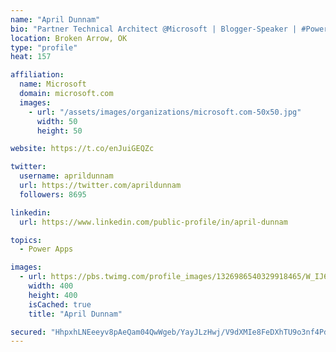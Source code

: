 ```yaml
---
name: "April Dunnam"
bio: "Partner Technical Architect @Microsoft | Blogger-Speaker | #PowerApps, #PowerAutomate, #Office365, #SharePoint | #WIT | #Karaoke Queen"
location: Broken Arrow, OK
type: "profile"
heat: 157

affiliation:
  name: Microsoft
  domain: microsoft.com
  images:
    - url: "/assets/images/organizations/microsoft.com-50x50.jpg"
      width: 50
      height: 50

website: https://t.co/enJuiGEQZc

twitter:
  username: aprildunnam
  url: https://twitter.com/aprildunnam
  followers: 8695

linkedin:
  url: https://www.linkedin.com/public-profile/in/april-dunnam

topics:
  - Power Apps

images:
  - url: https://pbs.twimg.com/profile_images/1326986540329918465/W_IJ6Ih2_400x400.jpg
    width: 400
    height: 400
    isCached: true
    title: "April Dunnam"

secured: "HhpxhLNEeeyv8pAeQam04QwWgeb/YayJLzHwj/V9dXMIe8FeDXhTU9o3nf4Pd/wD9vHo9BXmbN7L4R8cMOv2TBn8nICHWndmNgGYfhtlcmMeoYL5K9otHAWT5qWjn/6o+/FXhw1sZ5/1xnZqRVVYNBEcgyJIZXn1zZqnOPia8y8p0Q6RTVxHgiueJrs+4RNFqkZoBb8N26kfzIvMF9dgTrN6DDQWNsQN8pDqmTrRs+VGHRmfzmcWbw8Ca1Giqj/R2mfmOhETXklQT4Tf9QXfXyaiy+fHPw+RRMT6q29jkLPHa136YtuKvpVSlCQhw9qNrRiE/SzTLA2m9DvsJjJdNBSaLmPyScn4qOBvFcOHjo26TUT4pnXHDUMFFQFSm35EEw3xukcpS/BXcwASxsNYP9/+YXz2mUNBxnUXzs7Lmnk=;tEVjQNxhaM7oaXGLxOP9Rw=="
---
```


